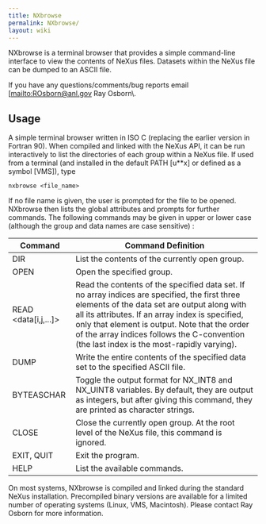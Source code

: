 ```yaml
---
title: NXbrowse
permalink: NXbrowse/
layout: wiki
---
```


NXbrowse is a terminal browser that provides a simple command-line
interface to view the contents of NeXus files. Datasets within the NeXus
file can be dumped to an ASCII file.

If you have any questions/comments/bug reports email
\[[mailto:ROsborn@anl.gov](mailto:ROsborn@anl.gov) Ray Osborn\\.

Usage
-----

A simple terminal browser written in ISO C (replacing the earlier
version in Fortran 90). When compiled and linked with the NeXus API, it
can be run interactively to list the directories of each group within a
NeXus file. If used from a terminal (and installed in the default PATH
\[u\*\*x\] or defined as a symbol \[VMS\]), type

    nxbrowse <file_name>

If no file name is given, the user is prompted for the file to be
opened. NXbrowse then lists the global attributes and prompts for
further commands. The following commands may be given in upper or lower
case (although the group and data names are case sensitive) :

| Command                      | Command Definition                                                                                                                                                                                                                                                                                                                              |
|------------------------------|-------------------------------------------------------------------------------------------------------------------------------------------------------------------------------------------------------------------------------------------------------------------------------------------------------------------------------------------------|
| DIR                          | List the contents of the currently open group.                                                                                                                                                                                                                                                                                                  |
| OPEN <group>                 | Open the specified group.                                                                                                                                                                                                                                                                                                                       |
| READ &lt;data\[i,j,...\]&gt; | Read the contents of the specified data set. If no array indices are specified, the first three elements of the data set are output along with all its attributes. If an array index is specified, only that element is output. Note that the order of the array indices follows the C-convention (the last index is the most-rapidly varying). |
| DUMP <data> <file>           | Write the entire contents of the specified data set to the specified ASCII file.                                                                                                                                                                                                                                                                |
| BYTEASCHAR                   | Toggle the output format for NX\_INT8 and NX\_UINT8 variables. By default, they are output as integers, but after giving this command, they are printed as character strings.                                                                                                                                                                   |
| CLOSE                        | Close the currently open group. At the root level of the NeXus file, this command is ignored.                                                                                                                                                                                                                                                   |
| EXIT, QUIT                   | Exit the program.                                                                                                                                                                                                                                                                                                                               |
| HELP                         | List the available commands.                                                                                                                                                                                                                                                                                                                    |

On most systems, NXbrowse is compiled and linked during the standard
NeXus installation. Precompiled binary versions are available for a
limited number of operating systems (Linux, VMS, Macintosh). Please
contact Ray Osborn for more information.
